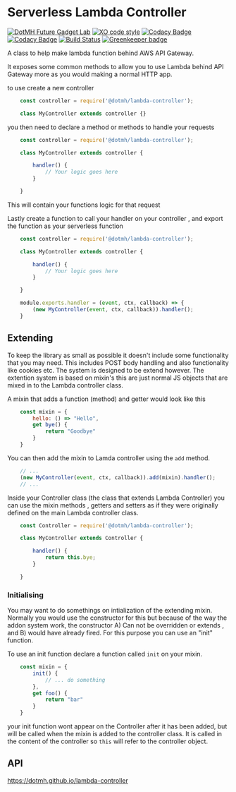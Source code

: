Serverless Lambda Controller
============================
[![DotMH Future Gadget Lab](https://img.shields.io/badge/DotMH-.dev-red.svg?style=flat-square)](https://www.dotmh.io)
[![XO code style](https://img.shields.io/badge/code_style-XO-5ed9c7.svg)](https://github.com/xojs/xo)
[![Codacy Badge](https://api.codacy.com/project/badge/Grade/d50a385134dd448cb574a137d53dc022)](https://www.codacy.com?utm_source=github.com&amp;utm_medium=referral&amp;utm_content=dotmh/lambda-controller&amp;utm_campaign=Badge_Grade)
[![Codacy Badge](https://api.codacy.com/project/badge/Coverage/d50a385134dd448cb574a137d53dc022)](https://www.codacy.com?utm_source=github.com&utm_medium=referral&utm_content=dotmh/lambda-controller&utm_campaign=Badge_Coverage)
[![Build Status](https://semaphoreci.com/api/v1/projects/723304e2-be24-4db6-9ebb-5f1f250b9841/2579135/badge.svg)](https://semaphoreci.com/dotmh/lambda-controller) [![Greenkeeper badge](https://badges.greenkeeper.io/dotmh/lambda-controller.svg?token=f4798213d338dd28ddb302eb1f782bcaa9c28e4570dbefa10131dc9280e7ce83&ts=1568120866930)](https://greenkeeper.io/)

A class to help make lambda function behind AWS API Gateway. 

It exposes some common methods to allow you to use Lambda behind API Gateway more as you would making a normal HTTP app. 

to use create a new controller 

```js
    const controller = require('@dotmh/lambda-controller');

    class MyController extends controller {}
```

you then need to declare a method or methods to handle your requests

```js
    const controller = require('@dotmh/lambda-controller');

    class MyController extends controller {

        handler() {
            // Your logic goes here
        }

    }
```

This will contain your functions logic for that request 

Lastly create a function to call your handler on your controller , and export the function as your serverless function 

```js
    const controller = require('@dotmh/lambda-controller');

    class MyController extends controller {

        handler() {
            // Your logic goes here
        }

    }

    module.exports.handler = (event, ctx, callback) => {
        (new MyController(event, ctx, callback)).handler();
    }    
```

Extending
---------
To keep the library as small as possible it doesn't include some functionality that
you may need. This includes POST body handling and also functionality like cookies etc. The system is designed to be extend however. The extention system is based on
mixin's this are just normal JS objects that are mixed in to the Lambda controller class. 

A mixin that adds a function (method) and getter would look like this 

```js
    const mixin = {
        hello: () => "Hello",
        get bye() {
            return "Goodbye"
        }
    }
```

You can then add the mixin to Lamda controller using the `add` method.

```js
    // ...
    (new MyController(event, ctx, callback)).add(mixin).handler();
    // ...
```

Inside your Controller class (the class that extends Lambda Controller) you can use the mixin methods , getters and setters as if they were originally defined on the main Lambda controller class. 

```js
    const Controller = require('@dotmh/lambda-controller');

    class MyController extends Controller {

        handler() {
            return this.bye;
        }

    }
```

### Initialising

You may want to do somethings on intialization of the extending mixin. Normally you would use the 
constructor for this but because of the way the addon system work, the constructor A) Can not be overridden or extends , and B) would have already fired. For this purpose you can use an "init" 
function. 

To use an init function declare a function called `init` on your mixin. 

```js 
    const mixin = {
        init() {
            // ... do something   
        },
        get foo() {
            return "bar"
        }
    }
```

your init function wont appear on the Controller after it has been added, but will be called when 
the mixin is added to the controller class. It is called in the content of the controller so 
`this` will refer to the controller object. 


API
---
<https://dotmh.github.io/lambda-controller>
